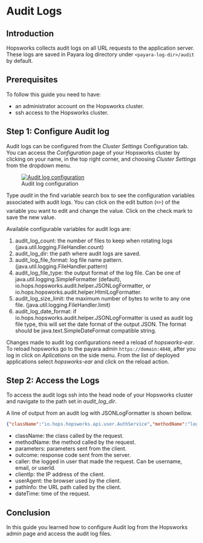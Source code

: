 # Audit Logs
 
## Introduction
 
Hopsworks collects audit logs on all URL requests to the application server. These logs are saved in Payara log directory
under ```<payara-log-dir>/audit``` by default.
 
## Prerequisites
To follow this guide you need to have:
 
- an administrator account on the Hopsworks cluster.
- ssh access to the Hopsworks cluster.
 
## Step 1: Configure Audit log
 
Audit logs can be configured from the _Cluster Settings_ Configuration tab.
You can access the _Configuration_ page of your Hopsworks cluster by clicking on your name, in the top right corner, and choosing _Cluster Settings_ from the dropdown menu.
 
<figure>
 <a  href="../../../assets/images/admin/audit/audit-log-vars.png">
   <img src="../../../assets/images/admin/audit/audit-log-vars.png" alt="Audit log configuration" />
 </a>
 <figcaption>Audit log configuration</figcaption>
</figure>
 
Type _audit_ in the find variable search box to see the configuration variables associated with audit logs.
You can click on the edit button (:pencil2:) of the variable you want to edit and change the value. Click
on the check mark to save the new value.
 
Available configurable variables for audit logs are:
 
1. audit_log_count: the number of files to keep when rotating logs (java.util.logging.FileHandler.count)
2. audit_log_dir: the path where audit logs are saved.
3. audit_log_file_format: log file name pattern. (java.util.logging.FileHandler.pattern)
4. audit_log_file_type: the output format of the log file.
Can be one of java.util.logging.SimpleFormatter (default), io.hops.hopsworks.audit.helper.JSONLogFormatter, or io.hops.hopsworks.audit.helper.HtmlLogFormatter.
5. audit_log_size_limit: the maximum number of bytes to write to any one file. (java.util.logging.FileHandler.limit)
6. audit_log_date_format: if io.hops.hopsworks.audit.helper.JSONLogFormatter is used as audit log file type, this will set the date format of the output JSON.
The format should be java.text.SimpleDateFormat compatible string.
 
Changes made to audit log configurations need a reload of _hopsworks-ear_.
To reload hopsworks go to the payara admin ```https://domain:4848```, after you log in click on _Aplications_ on the side menu.
From the list of deployed applications select _hopsworks-ear_ and click on the reload action.
 
 
## Step 2: Access the Logs
 
To access the audit logs ssh into the head node of your Hopsworks cluster and navigate to the path set in _audit\_log\_dir_.
 
A line of output from an audit log with JSONLogFormatter is shown bellow.
 
```json
{"className":"io.hops.hopsworks.api.user.AuthService","methodName":"login","parameters":"[admin@hopsworks.ai, org.apache.catalina.connector.ResponseFacade@2de6dd0b, org.apache.catalina.connector.RequestFacade@7a82f674]","outcome":"200","caller":{"username":null,"email":"admin@hopsworks.ai","userId":null},"clientIp":"10.0.2.2","userAgent":"Mozilla/5.0 (X11; Linux x86_64) AppleWebKit/537.36 (KHTML, like Gecko) Chrome/107.0.0.0 Safari/537.36","pathInfo":"/auth/login","dateTime":"2022-11-09 12:00:08"}
```
 
- className: the class called by the request.
- methodName: the method called by the request.
- parameters: parameters sent from the client.
- outcome: response code sent from the server.
- caller: the logged in user that made the request. Can be username, email, or userId.
- clientIp: the IP address of the client.
- userAgent: the browser used by the client.
- pathInfo: the URL path called by the client.
- dateTime: time of the request.
 
## Conclusion
In this guide you learned how to configure Audit log from the Hopsworks admin page and access the audit log files.
